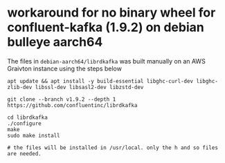 # workaround for no binary wheel for confluent-kafka (1.9.2) on debian bulleye aarch64

The files in ```debian-aarch64/librdkafka``` was built manually on an AWS Graivton instance using the steps below

```
apt update && apt install -y build-essential libghc-curl-dev libghc-zlib-dev libssl-dev libsasl2-dev libzstd-dev

git clone --branch v1.9.2 --depth 1 https://github.com/confluentinc/librdkafka

cd librdkafka
./configure
make
sudo make install

# the files will be installed in /usr/local. only the h and so files are needed.

```
